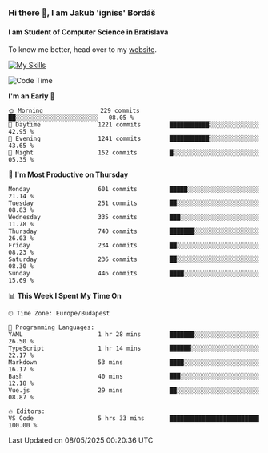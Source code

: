 ### Hi there 👋, I am Jakub 'igniss' Bordáš

#### I am Student of Computer Science in Bratislava
To know me better, head over to my [website](https://bordas.sk).

[![My Skills](https://skillicons.dev/icons?i=js,typescript,html,css,figma,svelte,vue,next,postgresql,nest,express,nodejs)](https://bordas.sk)


<!--START_SECTION:waka-->
![Code Time](http://img.shields.io/badge/Code%20Time-1%2C873%20hrs%2036%20mins-blue)

**I'm an Early 🐤** 

```text
🌞 Morning                229 commits         ██░░░░░░░░░░░░░░░░░░░░░░░   08.05 % 
🌆 Daytime                1221 commits        ███████████░░░░░░░░░░░░░░   42.95 % 
🌃 Evening                1241 commits        ███████████░░░░░░░░░░░░░░   43.65 % 
🌙 Night                  152 commits         █░░░░░░░░░░░░░░░░░░░░░░░░   05.35 % 
```
📅 **I'm Most Productive on Thursday** 

```text
Monday                   601 commits         █████░░░░░░░░░░░░░░░░░░░░   21.14 % 
Tuesday                  251 commits         ██░░░░░░░░░░░░░░░░░░░░░░░   08.83 % 
Wednesday                335 commits         ███░░░░░░░░░░░░░░░░░░░░░░   11.78 % 
Thursday                 740 commits         ███████░░░░░░░░░░░░░░░░░░   26.03 % 
Friday                   234 commits         ██░░░░░░░░░░░░░░░░░░░░░░░   08.23 % 
Saturday                 236 commits         ██░░░░░░░░░░░░░░░░░░░░░░░   08.30 % 
Sunday                   446 commits         ████░░░░░░░░░░░░░░░░░░░░░   15.69 % 
```


📊 **This Week I Spent My Time On** 

```text
🕑︎ Time Zone: Europe/Budapest

💬 Programming Languages: 
YAML                     1 hr 28 mins        ███████░░░░░░░░░░░░░░░░░░   26.50 % 
TypeScript               1 hr 14 mins        ██████░░░░░░░░░░░░░░░░░░░   22.17 % 
Markdown                 53 mins             ████░░░░░░░░░░░░░░░░░░░░░   16.17 % 
Bash                     40 mins             ███░░░░░░░░░░░░░░░░░░░░░░   12.18 % 
Vue.js                   29 mins             ██░░░░░░░░░░░░░░░░░░░░░░░   08.87 % 

🔥 Editors: 
VS Code                  5 hrs 33 mins       █████████████████████████   100.00 % 
```


 Last Updated on 08/05/2025 00:20:36 UTC
<!--END_SECTION:waka-->
